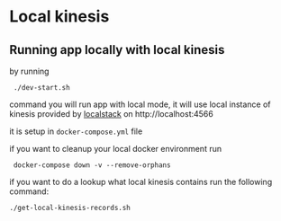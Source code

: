 # Local kinesis
## Running app locally with local kinesis

by running

     ./dev-start.sh

command you will run app with local mode, it will use local instance of kinesis provided by [localstack](https://github.com/localstack/localstack) on http://localhost:4566

it is setup in `docker-compose.yml` file

if you want to cleanup your local docker environment run

     docker-compose down -v --remove-orphans

if you want to do a lookup what local kinesis contains run the following command:

    ./get-local-kinesis-records.sh

